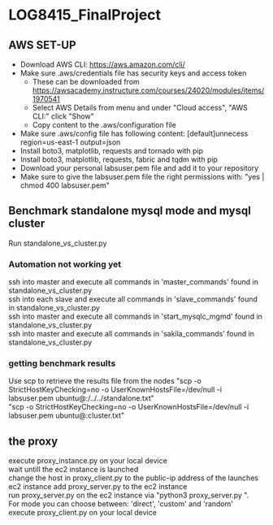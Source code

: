 # LOG8415_FinalProject
## AWS SET-UP
- Download AWS CLI: https://aws.amazon.com/cli/
- Make sure .aws/credentials file has security keys and access token
    - These can be downloaded from https://awsacademy.instructure.com/courses/24020/modules/items/1970541
    - Select AWS Details from menu and under "Cloud access", "AWS CLI:" click "Show"
    - Copy content to the .aws/configuration file
- Make sure .aws/config file has following content:
    [default]unnecess
    region=us-east-1
    output=json
- Install boto3, matplotlib, requests and tornado with pip
- Install boto3, matplotlib, requests, fabric and tqdm with pip
- Download your personal labsuser.pem file and add it to your repository
- Make sure to give the labsuser.pem file the right permissions with: "yes | chmod 400 labsuser.pem"

## Benchmark standalone mysql mode and mysql cluster
Run standalone_vs_cluster.py
### Automation not working yet
ssh into master and execute all commands in 'master_commands' found in standalone_vs_cluster.py <br>
ssh into each slave and execute all commands in 'slave_commands' found in standalone_vs_cluster.py <br>
ssh into master and execute all commands in 'start_mysqlc_mgmd' found in standalone_vs_cluster.py <br>
ssh into master and execute all commands in 'sakila_commands' found in standalone_vs_cluster.py <br>
### getting benchmark results
Use scp to retrieve the results file from the nodes
"scp -o StrictHostKeyChecking=no -o UserKnownHostsFile=/dev/null -i labsuser.pem ubuntu@<ip-address-standalone>:/../../standalone.txt" <br>
"scp -o StrictHostKeyChecking=no -o UserKnownHostsFile=/dev/null -i labsuser.pem ubuntu@<ip-address-cluster-master>:cluster.txt" <br>

## the proxy
execute proxy_instance.py on your local device  <br>
wait untill the ec2 instance is launched <br>
change the host in proxy_client.py to the public-ip address of the launches ec2 instance
add proxy_server.py to the ec2 instance <br>
run proxy_server.py on the ec2 instance via "python3 proxy_server.py <mode>". <br>
For mode you can choose between: 'direct', 'custom' and 'random'<br>
execute proxy_client.py on your local device  <br>

